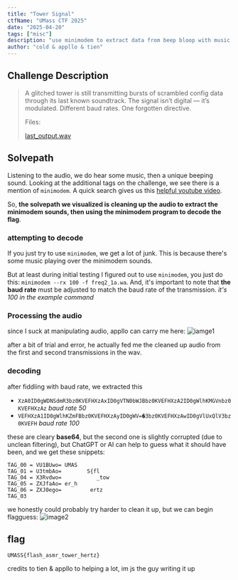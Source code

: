 ```yaml
---
title: "Tower Signal"
ctfName: "UMass CTF 2025"
date: "2025-04-20"
tags: ["misc"]
description: "use minimodem to extract data from beep bloop with music over it"
author: "cold & appllo & tien"
---
```


## Challenge Description

> A glitched tower is still transmitting bursts of scrambled config data through its last known soundtrack. The signal isn’t digital — it’s modulated. Different baud rates. One forgotten directive.
>
> Files:
>
> [last_output.wav](/api/writeup-assets/umass2025/towersignal/last_output.wav)

## Solvepath

Listening to the audio, we do hear some music, then a unique beeping sound. Looking at the additional tags on the challenge, we see there is a mention of `minimodem`. A quick search gives us this [helpful youtube video](https://www.youtube.com/watch?v=pwuyMJfyNmY).

So, **the solvepath we visualized is cleaning up the audio to extract the minimodem sounds, then using the minimodem program to decode the flag**.

### attempting to decode

If you just try to use `minimodem`, we get a lot of junk. This is because there's some music playing over the minimodem sounds.

But at least during initial testing I figured out to use `minimodem`, you just do this: `minimodem --rx 100 -f freq2_1a.wa`. And, it's important to note that **the baud rate** must be adjusted to match the baud rate of the transmission. _it's 100 in the example command_

### Processing the audio

since I suck at manipulating audio, appllo can carry me here:
![iamge1](/api/writeup-assets/umass2025/towersignal/image1.png)

after a bit of trial and error, he actually fed me the cleaned up audio from the first and second transmissions in the wav.

### decoding

after fiddling with baud rate, we extracted this

- `XzA0ID0gWDNSdmR3bz0KVEFHXzAxID0gVTN0bWJBbz0KVEFHXzA2ID0gWlhKMGVnbz0KVEFHXzAz` _baud rate 50_
- `VEFHXzA1ID0gWlhKZmFBbz0KVEFHXzAyID0gWV=�3bz0KVEFHXzAwID0gVlUxQlV3bz0KVEFH` _baud rate 100_

these are cleary **base64**, but the second one is slightly corrupted (due to unclean filtering), but ChatGPT or AI can help to guess what it should have been, and we get these snippets:

```clike
TAG_00 = VU1BUwo= UMAS
TAG_01 = U3tmbAo=        S{fl
TAG_04 = X3Rvdwo=           _tow
TAG_05 = ZXJfaAo= er_h
TAG_06 = ZXJ0ego=         ertz
TAG_03
```

we honestly could probably try harder to clean it up, but we can begin flagguess:
![image2](/api/writeup-assets/umass2025/towersignal/image2.png)

## flag

`UMASS{flash_asmr_tower_hertz}`

credits to tien & appllo to helping a lot, im js the guy writing it up
